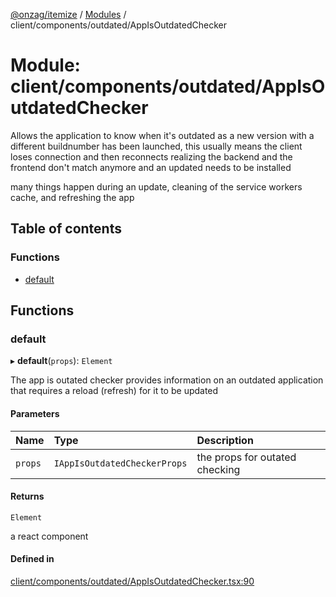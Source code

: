 [@onzag/itemize](../README.md) / [Modules](../modules.md) / client/components/outdated/AppIsOutdatedChecker

# Module: client/components/outdated/AppIsOutdatedChecker

Allows the application to know when it's outdated as a new version
with a different buildnumber has been launched, this usually means
the client loses connection and then reconnects realizing
the backend and the frontend don't match anymore and an updated
needs to be installed

many things happen during an update, cleaning of the service workers cache,
and refreshing the app

## Table of contents

### Functions

- [default](client_components_outdated_AppIsOutdatedChecker.md#default)

## Functions

### default

▸ **default**(`props`): `Element`

The app is outated checker provides information on an outdated application that requires
a reload (refresh) for it to be updated

#### Parameters

| Name | Type | Description |
| :------ | :------ | :------ |
| `props` | `IAppIsOutdatedCheckerProps` | the props for outated checking |

#### Returns

`Element`

a react component

#### Defined in

[client/components/outdated/AppIsOutdatedChecker.tsx:90](https://github.com/onzag/itemize/blob/f2f29986/client/components/outdated/AppIsOutdatedChecker.tsx#L90)

